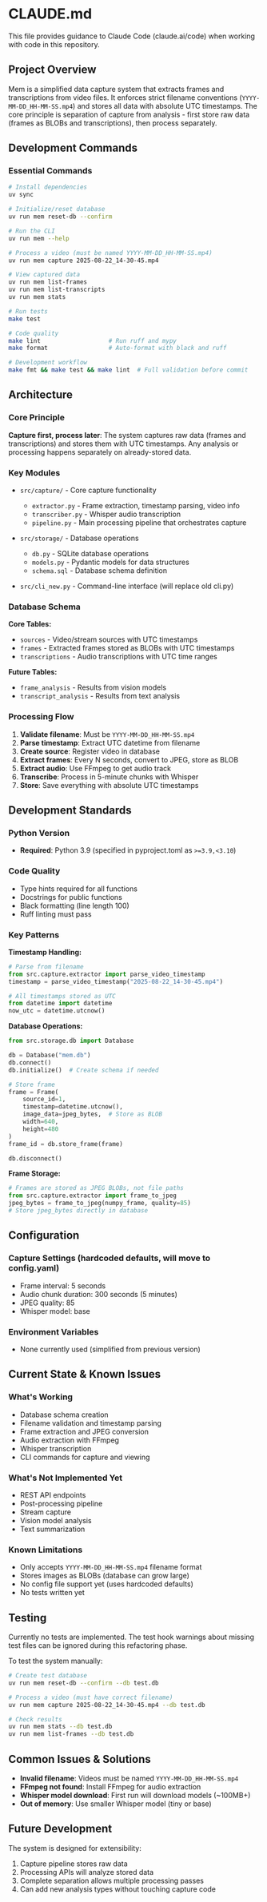 # CLAUDE.md

This file provides guidance to Claude Code (claude.ai/code) when working with code in this repository.

## Project Overview

Mem is a simplified data capture system that extracts frames and transcriptions from video files. It enforces strict filename conventions (`YYYY-MM-DD_HH-MM-SS.mp4`) and stores all data with absolute UTC timestamps. The core principle is separation of capture from analysis - first store raw data (frames as BLOBs and transcriptions), then process separately.

## Development Commands

### Essential Commands
```bash
# Install dependencies
uv sync

# Initialize/reset database
uv run mem reset-db --confirm

# Run the CLI
uv run mem --help

# Process a video (must be named YYYY-MM-DD_HH-MM-SS.mp4)
uv run mem capture 2025-08-22_14-30-45.mp4

# View captured data
uv run mem list-frames
uv run mem list-transcripts
uv run mem stats

# Run tests
make test

# Code quality
make lint                   # Run ruff and mypy
make format                 # Auto-format with black and ruff

# Development workflow
make fmt && make test && make lint  # Full validation before commit
```

## Architecture

### Core Principle
**Capture first, process later**: The system captures raw data (frames and transcriptions) and stores them with UTC timestamps. Any analysis or processing happens separately on already-stored data.

### Key Modules

- `src/capture/` - Core capture functionality
  - `extractor.py` - Frame extraction, timestamp parsing, video info
  - `transcriber.py` - Whisper audio transcription
  - `pipeline.py` - Main processing pipeline that orchestrates capture

- `src/storage/` - Database operations
  - `db.py` - SQLite database operations
  - `models.py` - Pydantic models for data structures
  - `schema.sql` - Database schema definition

- `src/cli_new.py` - Command-line interface (will replace old cli.py)

### Database Schema

**Core Tables:**
- `sources` - Video/stream sources with UTC timestamps
- `frames` - Extracted frames stored as BLOBs with UTC timestamps
- `transcriptions` - Audio transcriptions with UTC time ranges

**Future Tables:**
- `frame_analysis` - Results from vision models
- `transcript_analysis` - Results from text analysis

### Processing Flow

1. **Validate filename**: Must be `YYYY-MM-DD_HH-MM-SS.mp4`
2. **Parse timestamp**: Extract UTC datetime from filename
3. **Create source**: Register video in database
4. **Extract frames**: Every N seconds, convert to JPEG, store as BLOB
5. **Extract audio**: Use FFmpeg to get audio track
6. **Transcribe**: Process in 5-minute chunks with Whisper
7. **Store**: Save everything with absolute UTC timestamps

## Development Standards

### Python Version
- **Required**: Python 3.9 (specified in pyproject.toml as `>=3.9,<3.10`)

### Code Quality
- Type hints required for all functions
- Docstrings for public functions
- Black formatting (line length 100)
- Ruff linting must pass

### Key Patterns

**Timestamp Handling:**
```python
# Parse from filename
from src.capture.extractor import parse_video_timestamp
timestamp = parse_video_timestamp("2025-08-22_14-30-45.mp4")

# All timestamps stored as UTC
from datetime import datetime
now_utc = datetime.utcnow()
```

**Database Operations:**
```python
from src.storage.db import Database

db = Database("mem.db")
db.connect()
db.initialize()  # Create schema if needed

# Store frame
frame = Frame(
    source_id=1,
    timestamp=datetime.utcnow(),
    image_data=jpeg_bytes,  # Store as BLOB
    width=640,
    height=480
)
frame_id = db.store_frame(frame)

db.disconnect()
```

**Frame Storage:**
```python
# Frames are stored as JPEG BLOBs, not file paths
from src.capture.extractor import frame_to_jpeg
jpeg_bytes = frame_to_jpeg(numpy_frame, quality=85)
# Store jpeg_bytes directly in database
```

## Configuration

### Capture Settings (hardcoded defaults, will move to config.yaml)
- Frame interval: 5 seconds
- Audio chunk duration: 300 seconds (5 minutes)
- JPEG quality: 85
- Whisper model: base

### Environment Variables
- None currently used (simplified from previous version)

## Current State & Known Issues

### What's Working
- Database schema creation
- Filename validation and timestamp parsing
- Frame extraction and JPEG conversion
- Audio extraction with FFmpeg
- Whisper transcription
- CLI commands for capture and viewing

### What's Not Implemented Yet
- REST API endpoints
- Post-processing pipeline
- Stream capture
- Vision model analysis
- Text summarization

### Known Limitations
- Only accepts `YYYY-MM-DD_HH-MM-SS.mp4` filename format
- Stores images as BLOBs (database can grow large)
- No config file support yet (uses hardcoded defaults)
- No tests written yet

## Testing

Currently no tests are implemented. The test hook warnings about missing test files can be ignored during this refactoring phase.

To test the system manually:
```bash
# Create test database
uv run mem reset-db --confirm --db test.db

# Process a video (must have correct filename)
uv run mem capture 2025-08-22_14-30-45.mp4 --db test.db

# Check results
uv run mem stats --db test.db
uv run mem list-frames --db test.db
```

## Common Issues & Solutions

- **Invalid filename**: Videos must be named `YYYY-MM-DD_HH-MM-SS.mp4`
- **FFmpeg not found**: Install FFmpeg for audio extraction
- **Whisper model download**: First run will download models (~100MB+)
- **Out of memory**: Use smaller Whisper model (tiny or base)

## Future Development

The system is designed for extensibility:
1. Capture pipeline stores raw data
2. Processing APIs will analyze stored data
3. Complete separation allows multiple processing passes
4. Can add new analysis types without touching capture code
